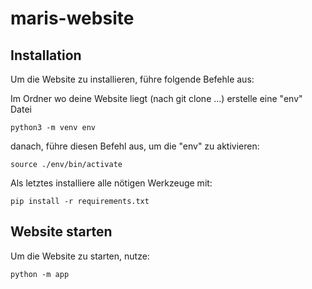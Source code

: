 # maris-website


## Installation
Um die Website zu installieren, führe folgende Befehle aus:

Im Ordner wo deine Website liegt (nach git clone ...) erstelle eine "env" Datei

```shell
python3 -m venv env
```
danach, führe diesen Befehl aus, um die "env" zu aktivieren:
```shell
source ./env/bin/activate
```

Als letztes installiere alle nötigen Werkzeuge mit:
```shell
pip install -r requirements.txt
```

## Website starten

Um die Website zu starten, nutze:
```shell
python -m app
```